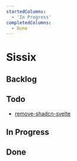```yaml
---
startedColumns:
  - 'In Progress'
completedColumns:
  - Done
---
```


# Sissix

## Backlog

## Todo

- [remove-shadcn-svelte](tasks/remove-shadcn-svelte.md)

## In Progress

## Done
